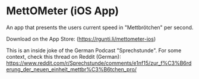 # MettOMeter (iOS App)
An app that presents the users current speed in "Mettbrötchen" per second.

Download on the App Store: (https://rgunti.li/mettometer-ios)

This is an inside joke of the German Podcast "Sprechstunde". For some context, check this thread on Reddit (German): https://www.reddit.com/r/Sprechstunde/comments/e1nf15/zur_f%C3%B6rderung_der_neuen_einheit_mettbr%C3%B6tchen_pro/
